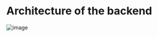 <h1> Architecture of the backend </h1>

![image](https://github.com/user-attachments/assets/ee156df3-582d-469f-9c59-30457f409b35)
